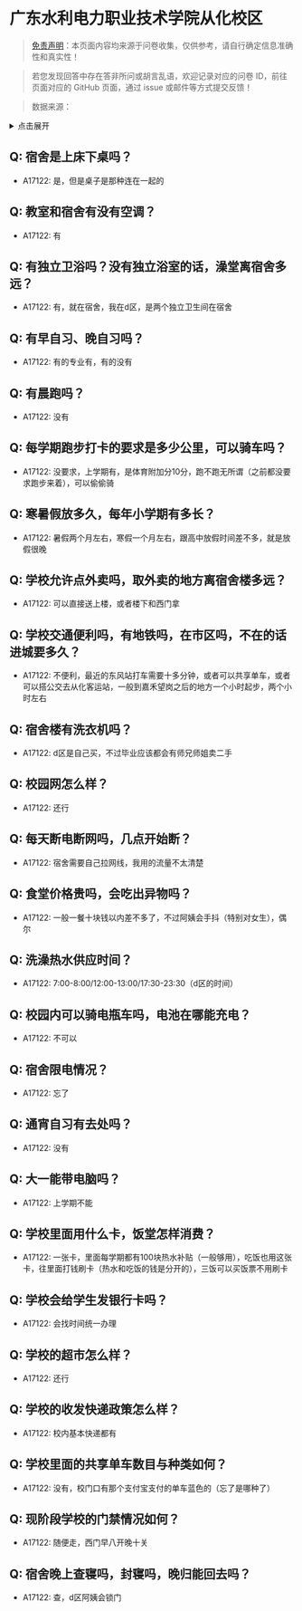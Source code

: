 # 广东水利电力职业技术学院从化校区

> [免责声明](https://colleges.chat/#_3)：本页面内容均来源于问卷收集，仅供参考，请自行确定信息准确性和真实性！

> 若您发现回答中存在答非所问或胡言乱语，欢迎记录对应的问卷 ID，前往页面对应的 GitHub 页面，通过 issue 或邮件等方式提交反馈！

> 数据来源：

<details><summary>点击展开</summary>
<ul>
<li>A17122: 匿名 (2023 年 04 月)</li>
</ul>
</details>

## Q: 宿舍是上床下桌吗？

- A17122: 是，但是桌子是那种连在一起的

## Q: 教室和宿舍有没有空调？

- A17122: 有

## Q: 有独立卫浴吗？没有独立浴室的话，澡堂离宿舍多远？

- A17122: 有，就在宿舍，我在d区，是两个独立卫生间在宿舍

## Q: 有早自习、晚自习吗？

- A17122: 有的专业有，有的没有

## Q: 有晨跑吗？

- A17122: 没有

## Q: 每学期跑步打卡的要求是多少公里，可以骑车吗？

- A17122: 没要求，上学期有，是体育附加分10分，跑不跑无所谓（之前都没要求跑步来着），可以偷偷骑

## Q: 寒暑假放多久，每年小学期有多长？

- A17122: 暑假两个月左右，寒假一个月左右，跟高中放假时间差不多，就是放假很晚

## Q: 学校允许点外卖吗，取外卖的地方离宿舍楼多远？

- A17122: 可以直接送上楼，或者楼下和西门拿

## Q: 学校交通便利吗，有地铁吗，在市区吗，不在的话进城要多久？

- A17122: 不便利，最近的东风站打车需要十多分钟，或者可以共享单车，或者可以搭公交去从化客运站，一般到嘉禾望岗之后的地方一个小时起步，两个小时左右

## Q: 宿舍楼有洗衣机吗？

- A17122: d区是自己买，不过毕业应该都会有师兄师姐卖二手

## Q: 校园网怎么样？

- A17122: 还行

## Q: 每天断电断网吗，几点开始断？

- A17122: 宿舍需要自己拉网线，我用的流量不太清楚

## Q: 食堂价格贵吗，会吃出异物吗？

- A17122: 一般一餐十块钱以内差不多了，不过阿姨会手抖（特别对女生），偶尔

## Q: 洗澡热水供应时间？

- A17122: 7:00-8:00/12:00-13:00/17:30-23:30（d区的时间）

## Q: 校园内可以骑电瓶车吗，电池在哪能充电？

- A17122: 不可以

## Q: 宿舍限电情况？

- A17122: 忘了

## Q: 通宵自习有去处吗？

- A17122: 没有

## Q: 大一能带电脑吗？

- A17122: 上学期不能

## Q: 学校里面用什么卡，饭堂怎样消费？

- A17122: 一张卡，里面每学期都有100块热水补贴（一般够用），吃饭也用这张卡，往里面打钱刷卡（热水和吃饭的钱是分开的），三饭可以买饭票不用刷卡

## Q: 学校会给学生发银行卡吗？

- A17122: 会找时间统一办理

## Q: 学校的超市怎么样？

- A17122: 还行

## Q: 学校的收发快递政策怎么样？

- A17122: 校内基本快递都有

## Q: 学校里面的共享单车数目与种类如何？

- A17122: 没有，校门口有那个支付宝支付的单车蓝色的（忘了是哪种了）

## Q: 现阶段学校的门禁情况如何？

- A17122: 随便走，西门早八开晚十关

## Q: 宿舍晚上查寝吗，封寝吗，晚归能回去吗？

- A17122: 查，d区阿姨会锁门

